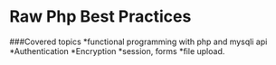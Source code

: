 # Raw Php Best Practices
###Covered topics
  *functional programming with php and mysqli api
  *Authentication
  *Encryption
  *session, forms
  *file upload.
